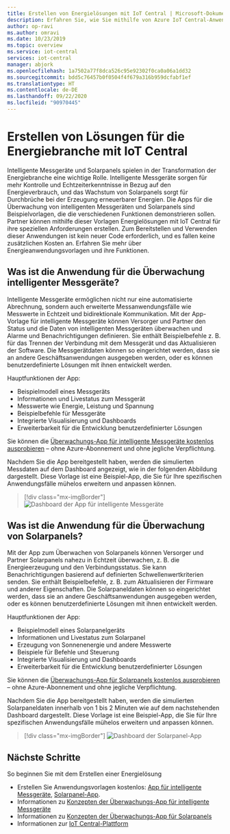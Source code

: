 ```yaml
---
title: Erstellen von Energielösungen mit IoT Central | Microsoft-Dokumentation
description: Erfahren Sie, wie Sie mithilfe von Azure IoT Central-Anwendungsvorlagen Energielösungen erstellen.
author: op-ravi
ms.author: omravi
ms.date: 10/23/2019
ms.topic: overview
ms.service: iot-central
services: iot-central
manager: abjork
ms.openlocfilehash: 1a7502a77f8dca526c95e92302f0ca0a06a1dd32
ms.sourcegitcommit: bdd5c76457b0f0504f4f679a316b959dcfabf1ef
ms.translationtype: HT
ms.contentlocale: de-DE
ms.lasthandoff: 09/22/2020
ms.locfileid: "90970445"
---
```

# <a name="build-energy-solutions-with-iot-central"></a>Erstellen von Lösungen für die Energiebranche mit IoT Central 




Intelligente Messgeräte und Solarpanels spielen in der Transformation der Energiebranche eine wichtige Rolle. Intelligente Messgeräte sorgen für mehr Kontrolle und Echtzeiterkenntnisse in Bezug auf den Energieverbrauch, und das Wachstum von Solarpanels sorgt für Durchbrüche bei der Erzeugung erneuerbarer Energien. Die Apps für die Überwachung von intelligenten Messgeräten und Solarpanels sind Beispielvorlagen, die die verschiedenen Funktionen demonstrieren sollen. Partner können mithilfe dieser Vorlagen Energielösungen mit IoT Central für ihre speziellen Anforderungen erstellen. Zum Bereitstellen und Verwenden dieser Anwendungen ist kein neuer Code erforderlich, und es fallen keine zusätzlichen Kosten an. Erfahren Sie mehr über Energieanwendungsvorlagen und ihre Funktionen.


## <a name="what-is-the-smart-meter-monitoring-application"></a>Was ist die Anwendung für die Überwachung intelligenter Messgeräte?
 Intelligente Messgeräte ermöglichen nicht nur eine automatisierte Abrechnung, sondern auch erweiterte Messanwendungsfälle wie Messwerte in Echtzeit und bidirektionale Kommunikation. Mit der App-Vorlage für intelligente Messgeräte können Versorger und Partner den Status und die Daten von intelligenten Messgeräten überwachen und Alarme und Benachrichtigungen definieren. Sie enthält Beispielbefehle z. B. für das Trennen der Verbindung mit dem Messgerät und das Aktualisieren der Software. Die Messgerätdaten können so eingerichtet werden, dass sie an andere Geschäftsanwendungen ausgegeben werden, oder es können benutzerdefinierte Lösungen mit ihnen entwickelt werden. 

Hauptfunktionen der App: 

* Beispielmodell eines Messgeräts 
* Informationen und Livestatus zum Messgerät 
* Messwerte wie Energie, Leistung und Spannung
* Beispielbefehle für Messgeräte 
* Integrierte Visualisierung und Dashboards
* Erweiterbarkeit für die Entwicklung benutzerdefinierter Lösungen

Sie können die [Überwachungs-App für intelligente Messgeräte kostenlos ausprobieren](https://apps.azureiotcentral.com/build/new/smart-meter-monitoring) – ohne Azure-Abonnement und ohne jegliche Verpflichtung.


Nachdem Sie die App bereitgestellt haben, werden die simulierten Messdaten auf dem Dashboard angezeigt, wie in der folgenden Abbildung dargestellt. Diese Vorlage ist eine Beispiel-App, die Sie für Ihre spezifischen Anwendungsfälle mühelos erweitern und anpassen können.

> [!div class="mx-imgBorder"]
> ![Dashboard der App für intelligente Messgeräte](media/overview-iot-central-energy/smart-meter-app-dashboard.png)


## <a name="what-is-the-solar-panel-monitoring-application"></a>Was ist die Anwendung für die Überwachung von Solarpanels?
Mit der App zum Überwachen von Solarpanels können Versorger und Partner Solarpanels nahezu in Echtzeit überwachen, z. B. die Energieerzeugung und den Verbindungsstatus. Sie kann Benachrichtigungen basierend auf definierten Schwellenwertkriterien senden. Sie enthält Beispielbefehle, z. B. zum Aktualisieren der Firmware und anderer Eigenschaften. Die Solarpaneldaten können so eingerichtet werden, dass sie an andere Geschäftsanwendungen ausgegeben werden, oder es können benutzerdefinierte Lösungen mit ihnen entwickelt werden. 

Hauptfunktionen der App: 

* Beispielmodell eines Solarpanelgeräts 
* Informationen und Livestatus zum Solarpanel
* Erzeugung von Sonnenenergie und andere Messwerte
* Beispiele für Befehle und Steuerung
* Integrierte Visualisierung und Dashboards
* Erweiterbarkeit für die Entwicklung benutzerdefinierter Lösungen

Sie können die [Überwachungs-App für Solarpanels kostenlos ausprobieren](https://apps.azureiotcentral.com/build/new/solar-panel-monitoring) – ohne Azure-Abonnement und ohne jegliche Verpflichtung.

Nachdem Sie die App bereitgestellt haben, werden die simulierten Solarpaneldaten innerhalb von 1 bis 2 Minuten wie auf dem nachstehenden Dashboard dargestellt. Diese Vorlage ist eine Beispiel-App, die Sie für Ihre spezifischen Anwendungsfälle mühelos erweitern und anpassen können. 

> [!div class="mx-imgBorder"]
> ![Dashboard der Solarpanel-App](media/overview-iot-central-energy/solar-panel-app-dashboard.png)

## <a name="next-steps"></a>Nächste Schritte
So beginnen Sie mit dem Erstellen einer Energielösung
* Erstellen Sie Anwendungsvorlagen kostenlos: [App für intelligente Messgeräte](https://apps.azureiotcentral.com/build/new/smart-meter-monitoring), [Solarpanel-App](https://apps.azureiotcentral.com/build/new/solar-panel-monitoring).
* Informationen zu [Konzepten der Überwachungs-App für intelligente Messgeräte](https://docs.microsoft.com/azure/iot-central/energy/concept-iot-central-smart-meter-app)
* Informationen zu [Konzepten der Überwachungs-App für Solarpanels](https://docs.microsoft.com/azure/iot-central/energy/concept-iot-central-solar-panel-app)
* Informationen zur [IoT Central-Plattform](https://docs.microsoft.com/azure/iot-central/)
